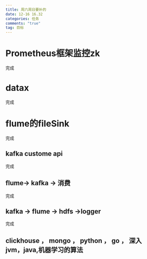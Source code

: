 ```yaml
---
title: 周六周日要补的
date: 12-16 16.32 
categories: 任务
comments: "true"
tag: 目标
---
```

# Prometheus框架监控zk

完成

# datax

完成

# flume的fileSink

完成

## kafka custome api

完成

## flume-> kafka -> 消费

完成

## kafka -> flume -> hdfs ->logger

完成

## clickhouse ， mongo ， python ， go ， 深入jvm，java,机器学习的算法
